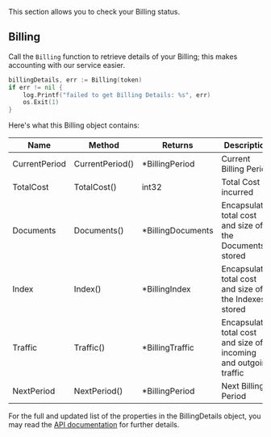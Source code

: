 This section allows you to check your Billing status. 

## Billing

Call the `Billing` function to retrieve details of your Billing; this makes accounting with our service easier.

```go
billingDetails, err := Billing(token)
if err != nil {
    log.Printf("failed to get Billing Details: %s", err)
    os.Exit(1)
}
```

Here's what this Billing object contains:

| Name          | Method          | Returns           | Description                                                       |
|---------------|-----------------|-------------------|-------------------------------------------------------------------|
| CurrentPeriod | CurrentPeriod() | *BillingPeriod    | Current Billing Period                                            |
| TotalCost     | TotalCost()     | int32             | Total Cost incurred                                               |
| Documents     | Documents()     | *BillingDocuments | Encapsulates total cost and size of the Documents stored          |
| Index         | Index()         | *BillingIndex     | Encapsulates total cost and size of the Indexes stored            |
| Traffic       | Traffic()       | *BillingTraffic   | Encapsulates total cost and size of incoming and outgoing traffic |
| NextPeriod    | NextPeriod()    | *BillingPeriod    | Next Billing Period                                               |

For the full and updated list of the properties in the BillingDetails object,
you may read the [API documentation](https://godoc.org/github.com/overnest/strongdoc-go-sdk/api) for further details. 
